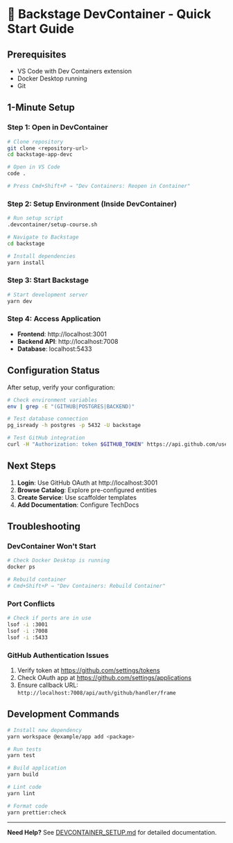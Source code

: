 # 🚀 Backstage DevContainer - Quick Start Guide

## Prerequisites
- VS Code with Dev Containers extension
- Docker Desktop running
- Git

## 1-Minute Setup

### Step 1: Open in DevContainer
```bash
# Clone repository
git clone <repository-url>
cd backstage-app-devc

# Open in VS Code
code .

# Press Cmd+Shift+P → "Dev Containers: Reopen in Container"
```

### Step 2: Setup Environment (Inside DevContainer)
```bash
# Run setup script
.devcontainer/setup-course.sh

# Navigate to Backstage
cd backstage

# Install dependencies
yarn install
```

### Step 3: Start Backstage
```bash
# Start development server
yarn dev
```

### Step 4: Access Application
- **Frontend**: http://localhost:3001
- **Backend API**: http://localhost:7008
- **Database**: localhost:5433

## Configuration Status

After setup, verify your configuration:

```bash
# Check environment variables
env | grep -E "(GITHUB|POSTGRES|BACKEND)"

# Test database connection
pg_isready -h postgres -p 5432 -U backstage

# Test GitHub integration
curl -H "Authorization: token $GITHUB_TOKEN" https://api.github.com/user
```

## Next Steps

1. **Login**: Use GitHub OAuth at http://localhost:3001
2. **Browse Catalog**: Explore pre-configured entities
3. **Create Service**: Use scaffolder templates
4. **Add Documentation**: Configure TechDocs

## Troubleshooting

### DevContainer Won't Start
```bash
# Check Docker Desktop is running
docker ps

# Rebuild container
# Cmd+Shift+P → "Dev Containers: Rebuild Container"
```

### Port Conflicts
```bash
# Check if ports are in use
lsof -i :3001
lsof -i :7008
lsof -i :5433
```

### GitHub Authentication Issues
1. Verify token at https://github.com/settings/tokens
2. Check OAuth app at https://github.com/settings/applications
3. Ensure callback URL: `http://localhost:7008/api/auth/github/handler/frame`

## Development Commands

```bash
# Install new dependency
yarn workspace @example/app add <package>

# Run tests
yarn test

# Build application
yarn build

# Lint code
yarn lint

# Format code
yarn prettier:check
```

---
**Need Help?** See [DEVCONTAINER_SETUP.md](./DEVCONTAINER_SETUP.md) for detailed documentation.